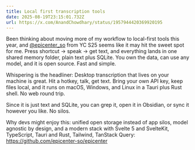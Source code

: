 ```yaml
---
title: Local first transcription tools
date: 2025-08-19T23:15:01.732Z
url: https://x.com/AnandChowdhary/status/1957944420369920195
---
```


Been thinking about moving more of my workflow to local-first tools this year, and [@epicenter\_so](https://x.com/epicenter%5Fso) from YC S25 seems like it may hit the sweet spot for me. Press shortcut → speak → get text, and everything lands in one shared memory folder, plain text plus SQLite. You own the data, can use any model, and it is open source. Fast and simple.  
  
Whispering is the headliner: Desktop transcription that lives on your machine is great. Hit a hotkey, talk, get text. Bring your own API key, keep files local, and it runs on macOS, Windows, and Linux in a Tauri plus Rust shell. No web round trip.  
  
Since it is just text and SQLite, you can grep it, open it in Obsidian, or sync it however you like. No silos.  
  
Why devs might enjoy this: unified open storage instead of app silos, model agnostic by design, and a modern stack with Svelte 5 and SvelteKit, TypeScript, Tauri and Rust, Tailwind, TanStack Query: <https://github.com/epicenter-so/epicenter>
